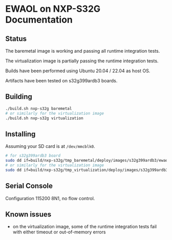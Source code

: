# EWAOL on NXP-S32G Documentation

## Status

The baremetal image is working and passing all runtime integration tests.

The virtualization image is partially passing the runtime integration tests.

Builds have been performed using Ubuntu 20.04 / 22.04 as host OS.

Artifacts have been tested on s32g399ardb3 boards.

## Building

```bash
./build.sh nxp-s32g baremetal
# or similarly for the virtualization image
./build.sh nxp-s32g virtualization
```

## Installing

Assuming your SD card is at ```/dev/mmcblk0```.

```bash
# for s32g399ardb3 board
sudo dd if=build/nxp-s32g/tmp_baremetal/deploy/images/s32g399ardb3/ewaol-baremetal-image-s32g399ardb3.sdcard of=/dev/mmcblk0 bs=4M status=progress oflag=sync
# or similarly for the virtualization image
sudo dd if=build/nxp-s32g/tmp_virtualization/deploy/images/s32g399ardb3/ewaol-virtualization-image-s32g399ardb3.sdcard of=/dev/mmcblk0 bs=4M status=progress oflag=sync
```

## Serial Console

Configuration 115200 8N1, no flow control.

## Known issues

- on the virtualization image, some of the runtime integration tests fail with either timeout or out-of-memory errors
